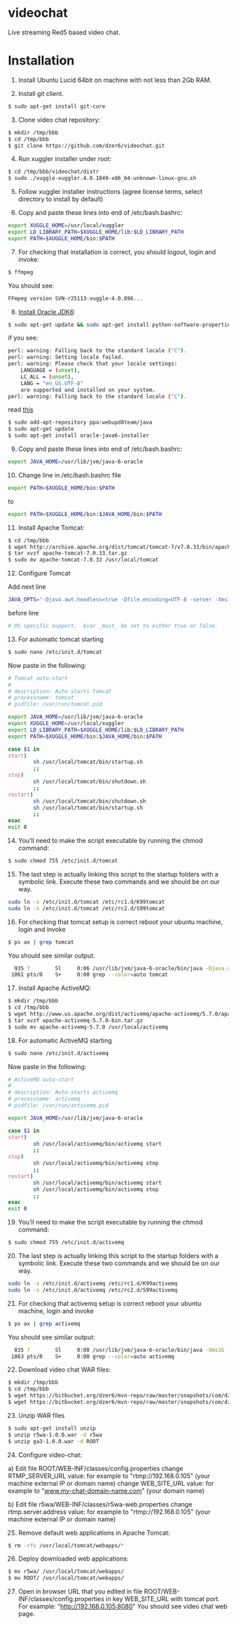 videochat
=========

Live streaming Red5 based video chat.

# Installation

1) Install Ubuntu Lucid 64bit on machine with not less than 2Gb RAM.

2) Install git client.
```bash
$ sudo apt-get install git-core
```

3) Clone video chat repository: 
```bash
$ mkdir /tmp/bbb
$ cd /tmp/bbb
$ git clone https://github.com/dzer6/videochat.git
```

4) Run xuggler installer under root: 
```bash
$ cd /tmp/bbb/videochat/distr
$ sudo ./xuggle-xuggler.4.0.1049-x86_64-unknown-linux-gnu.sh
```

5) Follow xuggler installer instructions (agree license terms, select directory to install by default)

6) Copy and paste these lines into end of /etc/bash.bashrc:
```bash
export XUGGLE_HOME=/usr/local/xuggler
export LD_LIBRARY_PATH=$XUGGLE_HOME/lib:$LD_LIBRARY_PATH
export PATH=$XUGGLE_HOME/bin:$PATH
```

7) For checking that installation is correct, you should logout, login and invoke: 
```bash
$ ffmpeg
```
You should see: 
```bash
FFmpeg version SVN-r25113-xuggle-4.0.896...
```

8) [Install Oracle JDK6](http://www.webupd8.org/2012/01/install-oracle-java-jdk-7-in-ubuntu-via.html): 
```bash
$ sudo apt-get update && sudo apt-get install python-software-properties
```

if you see:

```bash
perl: warning: Falling back to the standard locale ("C").
perl: warning: Setting locale failed.
perl: warning: Please check that your locale settings:
    LANGUAGE = (unset),
    LC_ALL = (unset),
    LANG = "en_US.UTF-8"
    are supported and installed on your system.
perl: warning: Falling back to the standard locale ("C").
```

read [this](http://askubuntu.com/questions/104169/i-get-this-error-while-updating-and-installing-software-perl-warning-setting)

```bash
$ sudo add-apt-repository ppa:webupd8team/java
$ sudo apt-get update
$ sudo apt-get install oracle-java6-installer
```

9) Copy and paste these lines into end of /etc/bash.bashrc:
```bash
export JAVA_HOME=/usr/lib/jvm/java-6-oracle
```

10) Change line in /etc/bash.bashrc file 
```bash
export PATH=$XUGGLE_HOME/bin:$PATH
```
to
```bash
export PATH=$XUGGLE_HOME/bin:$JAVA_HOME/bin:$PATH
```

11) Install Apache Tomcat: 
```bash
$ cd /tmp/bbb
$ wget http://archive.apache.org/dist/tomcat/tomcat-7/v7.0.33/bin/apache-tomcat-7.0.33.tar.gz
$ tar xvzf apache-tomcat-7.0.33.tar.gz
$ sudo mv apache-tomcat-7.0.33 /usr/local/tomcat
```

12) Configure Tomcat

Add next line 
```bash
JAVA_OPTS="-Djava.awt.headless=true -Dfile.encoding=UTF-8 -server -Xms1536m -Xmx1536m -XX:NewSize=256m -XX:MaxNewSize=256m -XX:PermSize=256m -XX:MaxPermSize=256m -XX:+DisableExplicitGC"
```
before line
```bash
# OS specific support.  $var _must_ be set to either true or false.
```


13) For automatic tomcat starting 
```bash
$ sudo nano /etc/init.d/tomcat
```

Now paste in the following:

```bash
# Tomcat auto-start
#
# description: Auto-starts tomcat
# processname: tomcat
# pidfile: /var/run/tomcat.pid

export JAVA_HOME=/usr/lib/jvm/java-6-oracle
export XUGGLE_HOME=/usr/local/xuggler
export LD_LIBRARY_PATH=$XUGGLE_HOME/lib:$LD_LIBRARY_PATH
export PATH=$XUGGLE_HOME/bin:$JAVA_HOME/bin:$PATH

case $1 in
start)
        sh /usr/local/tomcat/bin/startup.sh
        ;; 
stop)   
        sh /usr/local/tomcat/bin/shutdown.sh
        ;; 
restart)
        sh /usr/local/tomcat/bin/shutdown.sh
        sh /usr/local/tomcat/bin/startup.sh
        ;; 
esac    
exit 0
```

14) You’ll need to make the script executable by running the chmod command:
```bash
$ sudo chmod 755 /etc/init.d/tomcat
```

15) The last step is actually linking this script to the startup folders with a symbolic link. Execute these two commands and we should be on our way.
```bash
sudo ln -s /etc/init.d/tomcat /etc/rc1.d/K99tomcat
sudo ln -s /etc/init.d/tomcat /etc/rc2.d/S99tomcat
```

16) For checking that tomcat setup is correct reboot your ubuntu machine, login and invoke
```bash
$ ps ax | grep tomcat
```

You should see similar output:
```bash
  935 ?        Sl     0:06 /usr/lib/jvm/java-6-oracle/bin/java -Djava.util.logging.config.file=/usr/local/tomcat/conf/logging.properties -Djava.util.logging.manager=org.apache.juli.ClassLoaderLogManager -Djava.endorsed.dirs=/usr/local/tomcat/endorsed -classpath /usr/local/tomcat/bin/bootstrap.jar:/usr/local/tomcat/bin/tomcat-juli.jar -Dcatalina.base=/usr/local/tomcat -Dcatalina.home=/usr/local/tomcat -Djava.io.tmpdir=/usr/local/tomcat/temp org.apache.catalina.startup.Bootstrap start
 1061 pts/0    S+     0:00 grep --color=auto tomcat
```

17) Install Apache ActiveMQ:
```bash
$ mkdir /tmp/bbb
$ cd /tmp/bbb
$ wget http://www.us.apache.org/dist/activemq/apache-activemq/5.7.0/apache-activemq-5.7.0-bin.tar.gz
$ tar xvzf apache-activemq-5.7.0-bin.tar.gz
$ sudo mv apache-activemq-5.7.0 /usr/local/activemq
```

18) For automatic ActiveMQ starting 
```bash
$ sudo nano /etc/init.d/activemq
```

Now paste in the following:

```bash
# ActiveMQ auto-start
#
# description: Auto-starts activemq
# processname: activemq
# pidfile: /var/run/activemq.pid

export JAVA_HOME=/usr/lib/jvm/java-6-oracle

case $1 in
start)
        sh /usr/local/activemq/bin/activemq start
        ;; 
stop)   
        sh /usr/local/activemq/bin/activemq stop
        ;; 
restart)
        sh /usr/local/activemq/bin/activemq start
        sh /usr/local/activemq/bin/activemq stop
        ;; 
esac    
exit 0
```

19) You’ll need to make the script executable by running the chmod command:
```bash
$ sudo chmod 755 /etc/init.d/activemq
```

20) The last step is actually linking this script to the startup folders with a symbolic link. Execute these two commands and we should be on our way.
```bash
sudo ln -s /etc/init.d/activemq /etc/rc1.d/K99activemq
sudo ln -s /etc/init.d/activemq /etc/rc2.d/S99activemq
```

21) For checking that activemq setup is correct reboot your ubuntu machine, login and invoke
```bash
$ ps ax | grep activemq
```

You should see similar output:
```bash
  835 ?        Sl     0:08 /usr/lib/jvm/java-6-oracle/bin/java -Xms1G -Xmx1G -Djava.util.logging.config.file=logging.properties -Dcom.sun.management.jmxremote -Djava.io.tmpdir=/usr/local/activemq/tmp -Dactivemq.classpath=/usr/local/activemq/conf; -Dactivemq.home=/usr/local/activemq -Dactivemq.base=/usr/local/activemq -Dactivemq.conf=/usr/local/activemq/conf -Dactivemq.data=/usr/local/activemq/data -jar /usr/local/activemq/bin/run.jar start
 1063 pts/0    S+     0:00 grep --color=auto activemq
```

22) Download video chat WAR files:
```bash
$ mkdir /tmp/bbb
$ cd /tmp/bbb
$ wget https://bitbucket.org/dzer6/mvn-repo/raw/master/snapshots/com/dzer6/vc/r5wa/1.0.0/r5wa-1.0.0.war
$ wget https://bitbucket.org/dzer6/mvn-repo/raw/master/snapshots/com/dzer6/vc/ga3/1.0.0/ga3-1.0.0.war
```

23) Unzip WAR files
```bash
$ sudo apt-get install unzip
$ unzip r5wa-1.0.0.war -d r5wa
$ unzip ga3-1.0.0.war -d ROOT
```

24) Configure video-chat:

a) Edit file ROOT/WEB-INF/classes/config.properties
change RTMP_SERVER_URL value: for example to "rtmp://192.168.0.105" (your machine external IP or domain name)
change WEB_SITE_URL value: for example to "www.my-chat-domain-name.com" (your domain name)

b) Edit file r5wa/WEB-INF/classes/r5wa-web.properties
change rtmp.server.address value: for example to "rtmp://192.168.0.105" (your machine external IP or domain name)

25) Remove default web applications in Apache Tomcat:
```bash
$ rm -rfv /usr/local/tomcat/webapps/*
```

26) Deploy downloaded web applications:
```bash
$ mv r5wa/ /usr/local/tomcat/webapps/
$ mv ROOT/ /usr/local/tomcat/webapps/
```
27) Open in browser URL that you edited in file ROOT/WEB-INF/classes/config.properties in key WEB_SITE_URL with tomcat port.
For example: "http://192.168.0.105:8080"
You should see video chat web page.